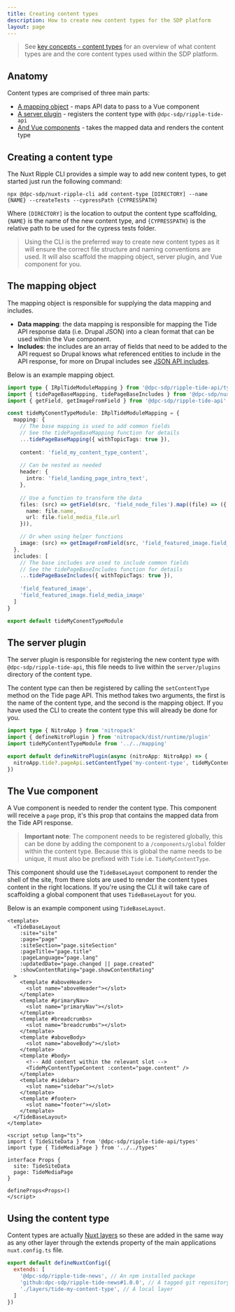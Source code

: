 ```yaml
---
title: Creating content types
description: How to create new content types for the SDP platform
layout: page
---
```


> See [key concepts - content types](/framework/key-concepts/content-types) for an overview of what content types are and the core content types used within the SDP platform.

## Anatomy

Content types are comprised of three main parts:

- [A mapping object](#the-mapping-object) - maps API data to pass to a Vue component
- [A server plugin](#the-server-plugin) - registers the content type with `@dpc-sdp/ripple-tide-api`
- [And Vue components](#the-vue-component) - takes the mapped data and renders the content type

## Creating a content type

The Nuxt Ripple CLI provides a simple way to add new content types, to get started just run the following command:

```
npx @dpc-sdp/nuxt-ripple-cli add content-type [DIRECTORY] --name {NAME} --createTests --cypressPath {CYPRESSPATH}
```

Where `[DIRECTORY]` is the location to output the content type scaffolding, `{NAME}` is the name of the new content type, and `{CYPRESSPATH}` is the relative path to be used for the cypress tests folder.

> Using the CLI is the preferred way to create new content types as it will ensure the correct file structure and naming conventions are used. It will also scaffold the mapping object, server plugin, and Vue component for you.

## The mapping object

The mapping object is responsible for supplying the data mapping and includes. 

- **Data mapping**: the data mapping is responsible for mapping the Tide API response data (i.e. Drupal JSON) into a clean format that can be used within the Vue component.
- **Includes**: the includes are an array of fields that need to be added to the API request so Drupal knows what referenced entities to include in the API response, for more on Drupal includes see [JSON API includes](https://www.drupal.org/docs/core-modules-and-themes/core-modules/jsonapi-module/includes). 

Below is an example mapping object.

```ts
import type { IRplTideModuleMapping } from '@dpc-sdp/ripple-tide-api/types'
import { tidePageBaseMapping, tidePageBaseIncludes } from '@dpc-sdp/nuxt-ripple/mapping'
import { getField, getImageFromField } from '@dpc-sdp/ripple-tide-api'

const tideMyConentTypeModule: IRplTideModuleMapping = {
  mapping: {
    // The base mapping is used to add common fields
    // See the tidePageBaseMapping function for details 
    ...tidePageBaseMapping({ withTopicTags: true }),
    
    content: 'field_my_content_type_content',
    
    // Can be nested as needed
    header: {
      intro: 'field_landing_page_intro_text',
    },
    
    // Use a function to transform the data
    files: (src) => getField(src, 'field_node_files').map((file) => ({
      name: file.name,
      url: file.field_media_file.url
    })),

    // Or when using helper functions
    image: (src) => getImageFromField(src, 'field_featured_image.field_media_image')
  },
  includes: [
    // The base includes are used to include common fields
    // See the tidePageBaseIncludes function for details 
    ...tidePageBaseIncludes({ withTopicTags: true }),
    
    'field_featured_image',
    'field_featured_image.field_media_image'
  ]
}

export default tideMyConentTypeModule
```

## The server plugin

The server plugin is responsible for registering the new content type with `@dpc-sdp/ripple-tide-api`, this file needs to live within the `server/plugins` directory of the content type. 

The content type can then be registered by calling the `setContentType` method on the Tide page API. This method takes two arguments, the first is the name of the content type, and the second is the mapping object. If you have used the CLI to create the content type this will already be done for you.

```ts
import type { NitroApp } from 'nitropack'
import { defineNitroPlugin } from 'nitropack/dist/runtime/plugin'
import tideMyContentTypeModule from '../../mapping'

export default defineNitroPlugin(async (nitroApp: NitroApp) => {
  nitroApp.tide?.pageApi.setContentType('my-content-type', tideMyContentTypeModule)
})
```

## The Vue component

A Vue component is needed to render the content type. This component will receive a `page` prop, it's this prop that contains the mapped data from the Tide API response.

> **Important note**: The component needs to be registered globally, this can be done by adding the component to a `/components/global` folder within the content type. Because this is global the name needs to be unique, it must also be prefixed with `Tide` i.e. `TideMyContentType`.

This component should use the `TideBaseLayout` component to render the shell of the site, from there slots are used to render the content types content in the right locations. If you're using the CLI it will take care of scaffolding a global component that uses `TideBaseLayout` for you.

Below is an example component using `TideBaseLayout`.

```vue
<template>
  <TideBaseLayout
    :site="site"
    :page="page"
    :siteSection="page.siteSection"
    :pageTitle="page.title"
    :pageLanguage="page.lang"
    :updatedDate="page.changed || page.created"
    :showContentRating="page.showContentRating"
  >
    <template #aboveHeader>
      <slot name="aboveHeader"></slot>
    </template>
    <template #primaryNav>
      <slot name="primaryNav"></slot>
    </template>
    <template #breadcrumbs>
      <slot name="breadcrumbs"></slot>
    </template>
    <template #aboveBody>
      <slot name="aboveBody"></slot>
    </template>
    <template #body>
      <!-- Add content within the relevant slot -->
      <TideMyContentTypeContent :content="page.content" />
    </template>
    <template #sidebar>
      <slot name="sidebar"></slot>
    </template>
    <template #footer>
      <slot name="footer"></slot>
    </template>
  </TideBaseLayout>
</template>

<script setup lang="ts">
import { TideSiteData } from '@dpc-sdp/ripple-tide-api/types'
import type { TideMediaPage } from '../../types'

interface Props {
  site: TideSiteData
  page: TideMediaPage
}

defineProps<Props>()
</script>
```

## Using the content type

Content types are actually [Nuxt layers](https://nuxt.com/docs/getting-started/layers) so these are added in the same way as any other layer through the extends property of the main applications `nuxt.config.ts` file.

```js
export default defineNuxtConfig({
  extends: [
    '@dpc-sdp/ripple-tide-news', // An npm installed package
    'github:dpc-sdp/ripple-tide-news#1.0.0', // A tagged git repository
    './layers/tide-my-content-type', // A local layer
  ]
})
```

